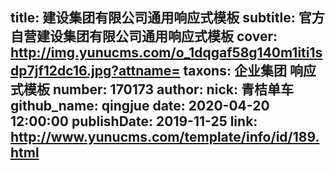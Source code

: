 title: 建设集团有限公司通用响应式模板
subtitle: 官方自营建设集团有限公司通用响应式模板
cover: http://img.yunucms.com/o_1dqgaf58g140m1iti1sdp7jf12dc16.jpg?attname=
taxons: 企业集团 响应式模板
number: 170173
author:
  nick: 青桔单车
  github_name: qingjue
date: 2020-04-20 12:00:00
publishDate: 2019-11-25
link: http://www.yunucms.com/template/info/id/189.html
---